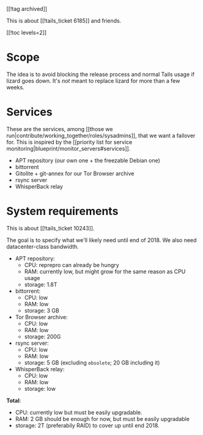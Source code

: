 [[!tag archived]]

This is about [[!tails_ticket 6185]] and friends.

[[!toc levels=2]]

# Scope

The idea is to avoid blocking the release process and normal Tails
usage if lizard goes down. It's *not* meant to replace lizard for more
than a few weeks.

# Services

These are the services, among [[those we
run|contribute/working_together/roles/sysadmins]], that we want
a failover for. This is inspired by the [[priority list for service
monitoring|blueprint/monitor_servers#services]].

- APT repository (our own one + the freezable Debian one)
- bittorrent
- Gitolite + git-annex for our Tor Browser archive
- rsync server
- WhisperBack relay

<a id="system-specs"></a>

# System requirements

This is about [[!tails_ticket 10243]].

The goal is to specify what we'll likely need until end of 2018.
We also need datacenter-class bandwidth.

- APT repository:
  * CPU: reprepro can already be hungry
  * RAM: currently low, but might grow for the same reason as CPU usage
  * storage: 1.8T
- bittorrent:
  * CPU: low
  * RAM: low
  * storage: 3 GB
- Tor Browser archive:
  * CPU: low
  * RAM: low
  * storage: 200G
- rsync server:
  * CPU: low
  * RAM: low
  * storage: 5 GB (excluding `obsolete`; 20 GB including it)
- WhisperBack relay:
  * CPU: low
  * RAM: low
  * storage: low

**Total**:

  * CPU: currently low but must be easily upgradable.
  * RAM: 2 GB should be enough for now, but must be easily upgradable
  * storage: 2T (preferabily RAID) to cover up until end 2018.
